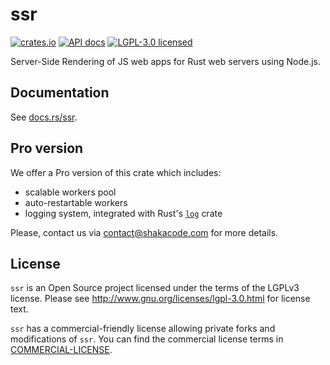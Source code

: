 # ssr

[![crates.io](https://meritbadge.herokuapp.com/ssr)](https://crates.io/crates/ssr)
[![API docs](https://docs.rs/ssr/badge.svg)](https://docs.rs/ssr)
[![LGPL-3.0 licensed](https://img.shields.io/badge/license-LGPL-blue.svg)](./LICENSE)

Server-Side Rendering of JS web apps for Rust web servers using Node.js.

## Documentation
See [docs.rs/ssr](https://docs.rs/ssr).

## Pro version
We offer a Pro version of this crate which includes:
- scalable workers pool
- auto-restartable workers
- logging system, integrated with Rust's [`log`](https://crates.io/crates/log) crate

Please, contact us via [contact@shakacode.com](mailto:contact@shakacode.com) for more details.

## License
`ssr` is an Open Source project licensed under the terms of the LGPLv3 license. Please see <http://www.gnu.org/licenses/lgpl-3.0.html> for license text.

`ssr` has a commercial-friendly license allowing private forks and modifications of `ssr`. You can find the commercial license terms in [COMMERCIAL-LICENSE](./COMMERCIAL-LICENSE).
